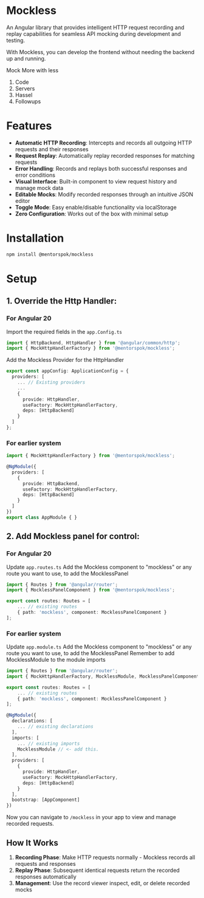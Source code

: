 # Mockless

An Angular library that provides intelligent HTTP request recording and replay capabilities for seamless API mocking during development and testing.


With Mockless, you can develop the frontend without needing the backend up and running.

Mock More with less
1. Code
2. Servers
3. Hassel
4. Followups

# Features

- **Automatic HTTP Recording**: Intercepts and records all outgoing HTTP requests and their responses
- **Request Replay**: Automatically replay recorded responses for matching requests
- **Error Handling**: Records and replays both successful responses and error conditions
- **Visual Interface**: Built-in component to view request history and manage mock data
- **Editable Mocks**: Modify recorded responses through an intuitive JSON editor
- **Toggle Mode**: Easy enable/disable functionality via localStorage
- **Zero Configuration**: Works out of the box with minimal setup

# Installation

```bash
npm install @mentorspok/mockless
```

# Setup

## 1. **Override the Http Handler:**

### For Angular 20

Import the required fields in the ```app.Config.ts```
```typescript
import { HttpBackend, HttpHandler } from '@angular/common/http';
import { MockHttpHandlerFactory } from '@mentorspok/mockless';
```

Add the Mockless Provider for the HttpHandler
```typescript
export const appConfig: ApplicationConfig = {
  providers: [
    ... // Existing providers
    ...
    {
      provide: HttpHandler,
      useFactory: MockHttpHandlerFactory,
      deps: [HttpBackend]
    }
  ]
};
```

### For earlier system

```typescript
import { MockHttpHandlerFactory } from '@mentorspok/mockless';

@NgModule({
  providers: [
    {
      provide: HttpBackend,
      useFactory: MockHttpHandlerFactory,
      deps: [HttpBackend]
    }
  ]
})
export class AppModule { }
```

## 2. **Add Mockless panel for control:**
### For Angular 20
Update ```app.routes.ts``` Add the Mockless component to "mockless" or any route you want to use, to add the MocklessPanel
```typescript
import { Routes } from '@angular/router';
import { MocklessPanelComponent } from '@mentorspok/mockless';

export const routes: Routes = [
    ... // existing routes
    { path: 'mockless', component: MocklessPanelComponent }
];
```
### For earlier system

Update ```app.module.ts``` Add the Mockless component to "mockless" or any route you want to use, to add the MocklessPanel
Remember to add MocklessModule to the module imports
```typescript
import { Routes } from '@angular/router';
import { MockHttpHandlerFactory, MocklessModule, MocklessPanelComponent } from 'mockless';

export const routes: Routes = [
    ... // existing routes
    { path: 'mockless', component: MocklessPanelComponent }
];
```


```typescript
@NgModule({
  declarations: [
    ... // existing declarations
  ],
  imports: [
    ... // existing imports
    MocklessModule // <- add this.
  ],
  providers: [
    {
      provide: HttpHandler,
      useFactory: MockHttpHandlerFactory,
      deps: [HttpBackend]
    }
  ],
  bootstrap: [AppComponent]
})
```

Now you can navigate to `/mockless` in your app to view and manage recorded requests.

## How It Works

1. **Recording Phase**: Make HTTP requests normally - Mockless records all requests and responses
2. **Replay Phase**: Subsequent identical requests return the recorded responses automatically
3. **Management**: Use the record viewer inspect, edit, or delete recorded mocks
